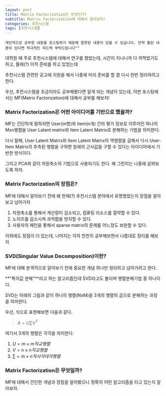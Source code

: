 ```yaml
---
layout: post
title: Matrix Factorization은 무엇인가?
subtitle: Matrix Factorization에 대해서 알아보자!
categories: 추천시스템
tags: [추천시스템]
---
```


`개인적으로 공부한 내용을 포스팅하기 때문에 잘못된 내용이 있을 수 있습니다. 만약 틀린 내용이 있다면 적극적인 피드백 부탁드립니다^^`

대학원 때 주로 추천시스템에 대해서 연구를 했었는데, 시간이 지나니까 다 까먹었기도 하고, 몰래(?) 이직 준비를 하고 있었는데

추천시스템 관련한 공고에 지원을 해서 나중에 미리 준비를 할 겸 다시 한번 정리하려고 한다.

우선, 추천시스템을 조금이라도 공부해봤다면 알게 되는 개념이 있는데, 이번 포스팅에서는 MF(Matrix Factorization)에 대해서 공부를 해보자!

### Matrix Factorization은 어떤 아이디어를 기반으로 했을까?
MF는 간단하게 말하자면 User(m명)와 Item(n개) 간의 평가 정보로 이루어진 하나의 Mxn행렬을 User Latent matrix와 Item Latent Matrix로 분해하는 기법을 의미한다.

다시 말해, User Latent Matrix와 Item Latent Matrix의 역행렬을 곱해서 다시 User-Item Matrix의 추측된 행렬을 구하면 원래의 근사값을 구할 수 있다는 아이디어에서 기반한 방식이다.

그리고 PCA와 같이 차원축소의 기법으로 사용되기도 한다. 왜 그런지는 나중에 살펴보도록 하자.


### Matrix Factorization의 장점은?

MF에 대해서 알아보기 전에 왜 한때(?) 추천시스템 분야에서 유명했었는지 장점을 알아보고 넘어가자

1. 차원축소를 통해서 계산량이 감소되고, 컴퓨팅 리소스를 절약할 수 있다.
2. 노이즈를 감소시켜 과적합을 방지할 수 있다.
3. 사용자의 패턴을 통해서 sparse matrix의 문제를 어느정도 보완할 수 있다.

이외에도 장점이 더 있는데, 나머지는 각자 천천히 공부해보면서 나름대로 정리를 해보자

### SVD(Singular Value Decomposition)이란?
MF에 대해 본격적으로 알아보기 전에 중요한 개념 하나만 정리하고 넘어가려고 한다.

**"특이값 분해"**라고 하는 알고리즘인데 SVD라고도 불리며 행렬분해기법 중 하나이다.

SVD는 아래의 그림과 같이 하나의 행렬(NxM)을 3개의 행렬의 곱으로 분해하는 과정을 의미한다.

우선, 식으로 표현해보면 다음과 같다.

> $A = U \sum V^T$

여기서 3개의 행렬은 각각을 의미한다.

1. $U = m \times m 직교행렬$
2. $V = n \times n 직교행렬$
3. $\sum = m \times n 직사각 대각행렬$

### Matrix Factorization은 무엇일까?
MF에 대해서 간단한 개념과 장점을 알아봤으니 정확히 어떤 알고리즘을 타고 있는지 알아보자.

